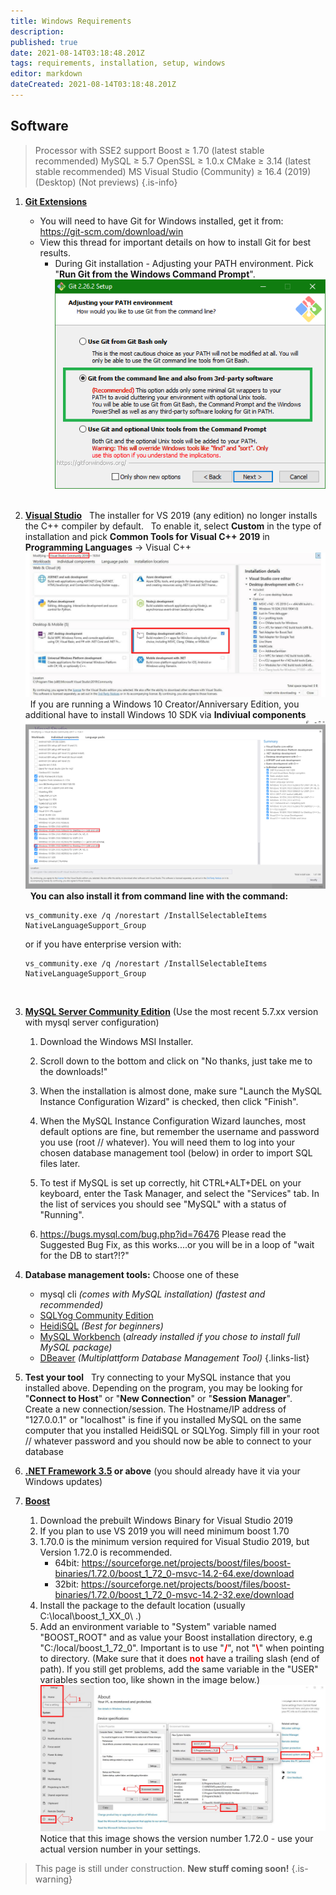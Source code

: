 ```yaml
---
title: Windows Requirements
description: 
published: true
date: 2021-08-14T03:18:48.201Z
tags: requirements, installation, setup, windows
editor: markdown
dateCreated: 2021-08-14T03:18:48.201Z
---
```


## Software
> Processor with SSE2 support
> Boost ≥ 1.70 (latest stable recommended)
> MySQL ≥ 5.7
> OpenSSL ≥ 1.0.x
> CMake ≥ 3.14 (latest stable recommended)
> MS Visual Studio (Community) ≥ 16.4 (2019) (Desktop) (Not previews)
{.is-info}

1. **[Git Extensions](http://sourceforge.net/projects/gitextensions/)**
	- You will need to have Git for Windows installed, get it from: https://git-scm.com/download/win
	- View this thread for important details on how to install Git for best results.
&nbsp;
		- During Git installation - Adjusting your PATH environment. Pick "**Run Git from the Windows Command Prompt**".
		![git_ext_conf.png](/git_ext_conf.png)
&nbsp;

2. **[Visual Studio](https://visualstudio.microsoft.com/thank-you-downloading-visual-studio/?sku=community&rel=16&utm_medium=microsoft&utm_source=docs.microsoft.com&utm_campaign=download+from+relnotes&utm_content=vs2019ga+button)**
	&nbsp;
	The installer for VS 2019 (any edition) no longer installs the C++ compiler by default.
	&nbsp;
	To enable it, select **Custom** in the type of installation and pick **Common Tools for Visual C++ 2019** in **Programming Languages** -> Visual C++
  &nbsp;
  ![visualstudio.jpg](/visualstudio.jpg)
	&nbsp;
  If you are running a Windows 10 Creator/Anniversary Edition, you additional have to install Windows 10 SDK via **Indiviual components**
  &nbsp;
  ![visualstudio_anniversary.png](/visualstudio_anniversary.png)
  &nbsp;
	**You can also install it from command line with the command:**
	```
	vs_community.exe /q /norestart /InstallSelectableItems NativeLanguageSupport_Group
	```
	or if you have enterprise version with:

	```
	vs_community.exe /q /norestart /InstallSelectableItems NativeLanguageSupport_Group
	```
&nbsp;

3. **[MySQL Server Community Edition](https://dev.mysql.com/downloads/mysql/5.7.html)**
(Use the most recent 5.7.xx version with mysql server configuration)
	1. Download the Windows MSI Installer. 
	2. Scroll down to the bottom and click on "No thanks, just take me to the downloads!"
	3. When the installation is almost done, make sure "Launch the MySQL Instance Configuration Wizard" is checked, then click "Finish".
	4. When the MySQL Instance Configuration Wizard launches, most default options are fine, but remember the username and password you use (root // whatever). You will need them to log into your chosen database management tool (below) in order to import SQL files later.
	5. To test if MySQL is set up correctly, hit CTRL+ALT+DEL on your keyboard, enter the Task Manager, and select the "Services" tab. In the list of services you should see "MySQL" with a status of "Running".

	6. https://bugs.mysql.com/bug.php?id=76476
  Please read the Suggested Bug Fix, as this works....or you will be in a loop of "wait for the DB to start?!?"
&nbsp;

4. **Database management tools:**
Choose one of these
	- mysql cli *(comes with MySQL installation)*
  *(fastest and recommended)*
	- [SQLYog Community Edition](https://github.com/webyog/sqlyog-community/wiki/Downloads)
	- [HeidiSQL](http://www.heidisql.com/download.php) *(Best for beginners)*
	- [MySQL Workbench](http://dev.mysql.com/downloads/workbench/) (*already installed if you chose to install full MySQL package)*
	- [DBeaver](https://dbeaver.io/) *(Multiplattform Database Management Tool)*
	{.links-list}
&nbsp;

5. **Test your tool**
&nbsp;
	Try connecting to your MySQL instance that you installed above. Depending on the program, you may be looking for "**Connect to Host**" or "**New Connection**" or "**Session Manager**".
&nbsp;
	Create a new connection/session. The Hostname/IP address of "127.0.0.1" or "localhost" is fine if you installed MySQL on the same computer that you installed HeidiSQL or SQLYog. Simply fill in your root // whatever password and you should now be able to connect to your database
&nbsp;

6. **[.NET Framework 3.5](http://www.microsoft.com/downloads/details.aspx?FamilyId=333325FD-AE52-4E35-B531-508D977D32A6&amp;displaylang=en) or above**
(you should already have it via your Windows updates)
&nbsp;

7. **[Boost](http://www.boost.org/)**
	1. Download the prebuilt Windows Binary for Visual Studio 2019
	2. If you plan to use VS 2019 you will need minimum boost 1.70 
	3. 1.70.0 is the minimum version required for Visual Studio 2019, but Version 1.72.0 is recommended.
		- 64bit: https://sourceforge.net/projects/boost/files/boost-binaries/1.72.0/boost_1_72_0-msvc-14.2-64.exe/download
		- 32bit: https://sourceforge.net/projects/boost/files/boost-binaries/1.72.0/boost_1_72_0-msvc-14.2-32.exe/download
	4. Install the package to the default location (usually C:\local\boost_1_XX_0\ .)
	5. Add an environment variable to "System" variable named "BOOST_ROOT" and as value your Boost installation directory, e.g "C:/local/boost_1_72_0". Important is to use "**<span style="color:red">/</span>**", not "**<span style="color:red">\\</span>**"  when pointing to directory.
(Make sure that it does **<span style="color:red">not</span>** have a trailing slash (end of path). If you still get problems, add the same variable in the "USER" variables section too, like shown in the image below.)
![boost.jpg](/boost.jpg)Notice that this image shows the version number 1.72.0 - use your actual version number in your settings.

> This page is still under construction.
> **New stuff coming soon!**
{.is-warning}
